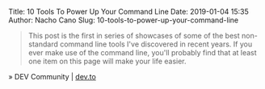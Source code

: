 Title: 10 Tools To Power Up Your Command Line
Date: 2019-01-04 15:35
Author: Nacho Cano
Slug: 10-tools-to-power-up-your-command-line

> This post is the first in series of showcases of some of the best
> non-standard command line tools I've discovered in recent years. If you ever
> make use of the command line, you'll probably find that at least one item on
> this page will make your life easier.

» DEV Community | [dev.to][]

  [dev.to]: https://dev.to/_darrenburns/10-tools-to-power-up-your-command-line-4id4
    "10 Tools To Power Up Your Command Line"
